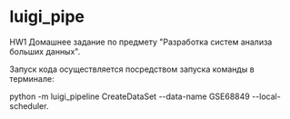 # luigi_pipe
HW1
Домашнее задание по предмету "Разработка систем анализа больших данных".

Запуск кода осуществляется посредством запуска команды в терминале:

python -m luigi_pipeline CreateDataSet --data-name GSE68849 --local-scheduler.
